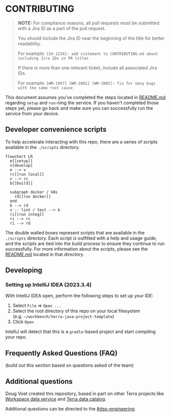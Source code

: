 # CONTRIBUTING

> **_NOTE:_**
> For compliance reasons, all pull requests must be submitted with a Jira ID as a part of the pull
> request.
>
> You should include the Jira ID near the beginning of the title for better readability.
>
> For example:
> `[XX-1234]: add statement to CONTRIBUTING.md about including Jira IDs in PR titles`
>
> If there is more than one relevant ticket, include all associated Jira IDs.
>
> For example:
> `[WM-1997] [WM-2002] [WM-2005]: fix for many bugs with the same root cause`
>

This document assumes you've completed the steps located in [README.md](./README.md)
regarding `setup` and `run`-ning the service. If you haven't completed those steps yet, please go
back and make sure you can successfully run the service from your device.

## Developer convenience scripts

To help accelerate interacting with this repo,
there are a series of scripts available in the `./scripts` directory.

```mermaid
flowchart LR
  e[[setup]]
  v[develop]
  e --> v
  rc[[run local]]
  v --> rc
  b[[build]]

  subgraph docker / k8s
    rd[[run docker]]
  end
  b --> rd
  v -- lint / test --> b
  ri[[run integ]]
  ri --> rc
  ri --> rd
```

The double walled boxes represent scripts that are available in the `./scripts` directory.
Each script is outfitted with a help and usage guide, and the scripts are tied into the build
process to ensure they continue to run successfully. For more information about the scripts, please
see the [README.md](./scripts/README.md) located in that directory.

## Developing

### Setting up IntelliJ IDEA (2023.3.4)

With IntelliJ IDEA open, perform the following steps to set up your IDE:

1. Select `File` => `Open ...`
2. Select the root directory of this repo on your local filesystem  
   (e.g. `~/workbench/terra-java-project-template`)
3. Click `Open`

IntelliJ will detect that this is a `gradle`-based project and start compiling your repo.

## Frequently Asked Questions (FAQ)

(build out this section based on questions asked of the team)

## Additional questions

Doug Voet created this repository, based in part on other Terra projects
like [Workspace data service](https://github.com/DataBiosphere/terra-workspace-data-service)
and [Terra data catalog](https://github.com/DataBiosphere/terra-data-catalog).

Additional questions can be directed to
the [#dsp-engineering](https://broadinstitute.slack.com/archives/C1C22V6FN/).

